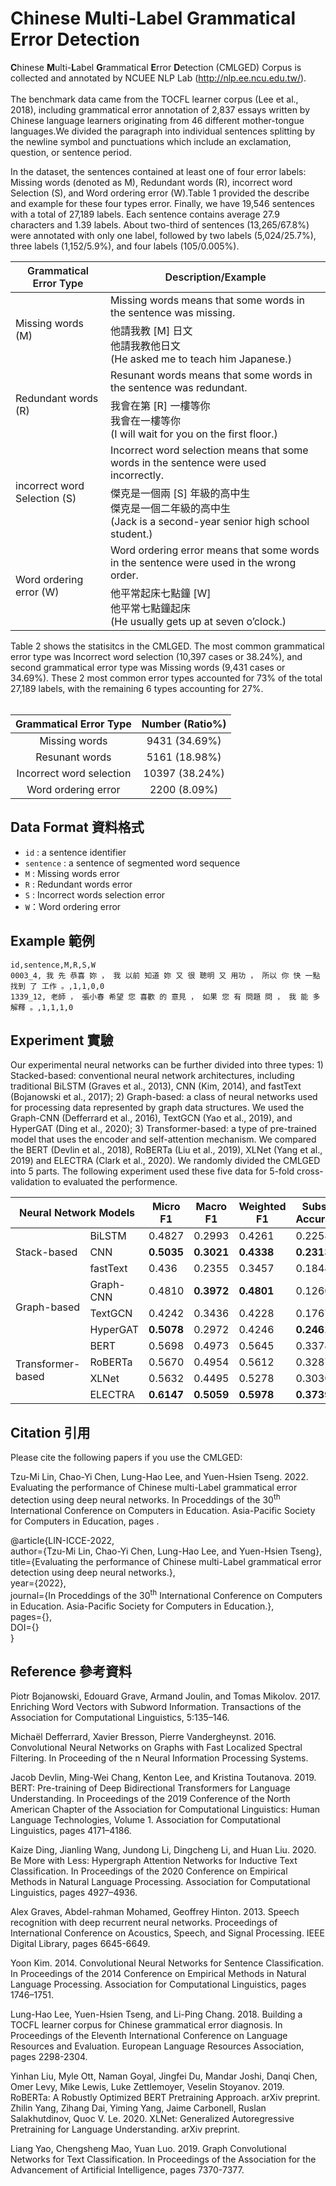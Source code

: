 # Chinese Multi-Label Grammatical Error Detection
**C**hinese **M**ulti-**L**abel **G**rammatical **E**rror **D**etection (CMLGED) Corpus is  collected and annotated by NCUEE NLP Lab (http://nlp.ee.ncu.edu.tw/).<br><br>
The benchmark data came from the TOCFL learner corpus (Lee et al., 2018), including grammatical error annotation of 2,837 essays written by Chinese language learners originating from 46 different mother-tongue languages.We divided the paragraph into individual sentences splitting by the newline symbol and punctuations which include an exclamation, question, or sentence period.<br>

In the dataset, the sentences contained at least one of four error labels: Missing words (denoted as M), Redundant words (R), incorrect word Selection (S), and Word ordering error (W).Table 1 provided the describe and example for these four types error. Finally, we have 19,546 sentences with a total of 27,189 labels. Each sentence contains average 27.9 characters and 1.39 labels.
About two-third of sentences (13,265/67.8%) were annotated with only one label, followed by two labels (5,024/25.7%), three labels (1,152/5.9%), and four labels (105/0.005%).<br>

<table class="tg">
<thead>
  <tr>
    <th class="tg-lgpt"><span style="font-weight:600">Grammatical Error Type</span></th>
    <th class="tg-lgpt"><span style="font-weight:600">Description/Example</span></th>
  </tr>
</thead>
<tbody>
  <tr>
    <td class="tg-16kw" rowspan="2">Missing words (M)</td>
    <td class="tg-m2ts">Missing words means that some words in the sentence was missing.</td>
  </tr>
  <tr>
    <td class="tg-m2ts">他請我教 [M] 日文<br>他請我教他日文<br>(He asked me to teach him Japanese.)</td>
  </tr>
  <tr>
    <td class="tg-16kw" rowspan="2">Redundant words (R)</td>
    <td class="tg-m2ts">Resunant words means that some words in the sentence was redundant.</td>
  </tr>
  <tr>
    <td class="tg-m2ts">我會在第 [R] 一樓等你<br>我會在一樓等你<br>(I will wait for you on the first floor.)</td>
  </tr>
  <tr>
    <td class="tg-m2ts" rowspan="2">incorrect word Selection (S)</td>
    <td class="tg-m2ts">Incorrect word selection means that some words in the sentence were used incorrectly.</td>
  </tr>
  <tr>
    <td class="tg-m2ts">傑克是一個兩 [S] 年級的高中生<br>傑克是一個二年級的高中生<br>(Jack is a second-year senior high school student.)</td>
  </tr>
  <tr>
    <td class="tg-16kw" rowspan="2">Word ordering error (W)</td>
    <td class="tg-m2ts">Word ordering error means that some words in the sentence were used in the wrong order.</td>
  </tr>
  <tr>
    <td class="tg-m2ts">他平常起床七點鐘 [W]<br>他平常七點鐘起床<br>(He usually gets up at seven o’clock.)</td>
  </tr>
</tbody>
</table>
Table 2 shows the statisitcs in the CMLGED. The most common grammatical error type was Incorrect word selection (10,397 cases or 38.24%), and second grammatical error type was Missing words (9,431 cases or 34.69%). These 2 most common error types accounted for 73% of the total 27,189 labels, with the remaining 6 types accounting for 27%.<br>
<br>

| Grammatical Error Type | Number (Ratio%) |
|:-------:|:-----:|
| Missing words | 9431 (34.69%) |
| Resunant words | 5161 (18.98%) |
| Incorrect word selection | 10397 (38.24%) |
| Word ordering error | 2200 (8.09%) |


## Data Format 資料格式
+ `id` : a sentence identifier
+ `sentence` : a sentence of segmented word sequence
+ `M` : Missing words error
+ `R` : Redundant words error
+ `S` : Incorrect words selection error
+ `W`：Word ordering error

## Example 範例
```
id,sentence,M,R,S,W
0003_4, 我 先 恭喜 妳 ， 我 以前 知道 妳 又 很 聰明 又 用功 ， 所以 你 快 一點 找到 了 工作 。,1,1,0,0
1339_12, 老師 ， 張小春 希望 您 喜歡 的 意見 ， 如果 您 有 問題 問 ， 我 能 多 解釋 。,1,1,1,0
```
## Experiment 實驗
Our experimental neural networks can be further divided into three types: 1) Stacked-based: conventional neural network architectures, including traditional BiLSTM (Graves et al., 2013), CNN (Kim, 2014), and fastText (Bojanowski et al., 2017); 2) Graph-based: a class of neural networks used for processing data represented by graph data structures. We used the Graph-CNN (Defferrard et al., 2016), TextGCN (Yao et al., 2019), and HyperGAT (Ding et al., 2020); 3) Transformer-based: a type of pre-trained model that uses the encoder and self-attention mechanism. We compared the BERT (Devlin et al., 2018), RoBERTa (Liu et al., 2019), XLNet (Yang et al., 2019) and ELECTRA (Clark et al., 2020).
We randomly divided the CMLGED into 5 parts. The following experiment used these five data for 5-fold cross-validation to evaluated the performence.<br>
<table class="tg">
<thead>
  <tr>
    <th class="tg-3psh" colspan="2">Neural Network Models</th>
    <th class="tg-3vzc">Micro F1</th>
    <th class="tg-3vzc">Macro F1</th>
    <th class="tg-3vzc">Weighted F1</th>
    <th class="tg-3vzc">Subset Accuracy</th>
  </tr>
</thead>
<tbody>
  <tr>
    <td class="tg-m2ts" rowspan="3">Stack-based</td>
    <td class="tg-m2ts">BiLSTM</td>
    <td class="tg-cwad">0.4827</td>
    <td class="tg-cwad">0.2993</td>
    <td class="tg-cwad">0.4261</td>
    <td class="tg-cwad">0.2258</td>
  </tr>
  <tr>
    <td class="tg-m2ts">CNN</td>
    <td class="tg-cwad"><b>0.5035</b></td>
    <td class="tg-cwad"><b>0.3021</b></td>
    <td class="tg-cwad"><b>0.4338</b></td>
    <td class="tg-cwad"><b>0.2313</b></td>
  </tr>
  <tr>
    <td class="tg-m2ts">fastText</td>
    <td class="tg-cwad">0.436</td>
    <td class="tg-cwad">0.2355</td>
    <td class="tg-cwad">0.3457</td>
    <td class="tg-cwad">0.1844</td>
  </tr>
  <tr>
    <td class="tg-m2ts" rowspan="3">Graph-based</td>
    <td class="tg-m2ts">Graph-CNN</td>
    <td class="tg-cwad">0.4810</td>
    <td class="tg-cwad"><b>0.3972</b></td>
    <td class="tg-cwad"><b>0.4801</b></td>
    <td class="tg-cwad">0.1260</td>
  </tr>
  <tr>
    <td class="tg-m2ts">TextGCN</td>
    <td class="tg-cwad">0.4242</td>
    <td class="tg-cwad">0.3436</td>
    <td class="tg-cwad">0.4228</td>
    <td class="tg-cwad">0.1767</td>
  </tr>
  <tr>
    <td class="tg-m2ts">HyperGAT</td>
    <td class="tg-cwad"><b>0.5078</b></td>
    <td class="tg-cwad">0.2972</td>
    <td class="tg-cwad">0.4246</td>
    <td class="tg-cwad"><b>0.2461</b></td>
  </tr>
  <tr>
    <td class="tg-m2ts" rowspan="4">Transformer-based</td>
    <td class="tg-m2ts">BERT</td>
    <td class="tg-cwad">0.5698</td>
    <td class="tg-cwad">0.4973</td>
    <td class="tg-cwad">0.5645</td>
    <td class="tg-cwad">0.3374</td>
  </tr>
  <tr>
    <td class="tg-m2ts">RoBERTa</td>
    <td class="tg-cwad">0.5670</td>
    <td class="tg-cwad">0.4954</td>
    <td class="tg-cwad">0.5612</td>
    <td class="tg-cwad">0.3287</td>
  </tr>
  <tr>
    <td class="tg-cwad">XLNet</td>
    <td class="tg-cwad">0.5632</td>
    <td class="tg-cwad">0.4495</td>
    <td class="tg-cwad">0.5278</td>
    <td class="tg-cwad">0.3030</td>
  </tr>
  <tr>
    <td class="tg-cwad">ELECTRA</td>
    <td class="tg-cwad"><b>0.6147</b></td>
    <td class="tg-cwad"><b>0.5059</b></td>
    <td class="tg-cwad"><b>0.5978</b></td>
    <td class="tg-cwad"><b>0.3739</b></td>
  </tr>
</tbody>
</table>

## Citation 引用
Please cite the following papers if you use the CMLGED:

Tzu-Mi Lin, Chao-Yi Chen, Lung-Hao Lee, and Yuen-Hsien Tseng. 2022. Evaluating the performance of Chinese multi-Label grammatical error detection using deep neural networks. In Proceddings of the 30<sup>th</sup> International Conference on Computers in Education. Asia-Pacific Society for Computers in Education, pages .

@article{LIN-ICCE-2022,<br>
         author={Tzu-Mi Lin, Chao-Yi Chen, Lung-Hao Lee, and Yuen-Hsien Tseng},<br>
         title={Evaluating the performance of Chinese multi-Label grammatical error detection using deep neural networks.},<br>
         year={2022},<br>
         journal={In Proceddings of the 30<sup>th</sup> International Conference on Computers in Education. Asia-Pacific Society for Computers in Education.},<br>
         pages={},<br>
         DOI={}<br>
}
## Reference 參考資料
Piotr Bojanowski, Edouard Grave, Armand Joulin, and Tomas Mikolov. 2017. Enriching Word Vectors with Subword Information. Transactions of the Association for            Computational Linguistics, 5:135–146.<br>

Michaël Defferrard, Xavier Bresson, Pierre Vandergheynst. 2016. Convolutional Neural Networks on Graphs with Fast Localized Spectral Filtering. In Proceeding of the n  Neural Information Processing Systems. <br>

Jacob Devlin, Ming-Wei Chang, Kenton Lee, and Kristina Toutanova. 2019. BERT: Pre-training of Deep Bidirectional Transformers for Language Understanding. In            Proceedings of the 2019 Conference of the North American Chapter of the Association for Computational Linguistics: Human Language Technologies, Volume 1.               Association for Computational Linguistics, pages 4171–4186.<br>

Kaize Ding, Jianling Wang, Jundong Li, Dingcheng Li, and Huan Liu. 2020. Be More with Less: Hypergraph Attention Networks for Inductive Text Classification. In          Proceedings of the 2020 Conference on Empirical Methods in Natural Language Processing. Association for Computational Linguistics, pages 4927–4936.<br>

Alex Graves, Abdel-rahman Mohamed, Geoffrey Hinton. 2013. Speech recognition with deep recurrent neural networks. Proceedings of  International Conference on            Acoustics, Speech, and Signal Processing. IEEE Digital Library, pages 6645-6649. <br>

Yoon Kim. 2014. Convolutional Neural Networks for Sentence Classification. In Proceedings of the 2014 Conference on Empirical Methods in Natural Language Processing.    Association for Computational Linguistics, pages 1746–1751.<br>

Lung-Hao Lee, Yuen-Hsien Tseng, and Li-Ping Chang. 2018. Building a TOCFL learner corpus for Chinese grammatical error diagnosis. In Proceedings of the Eleventh       International Conference on Language Resources and Evaluation. European Language Resources Association, pages 2298-2304.<br>

Yinhan Liu, Myle Ott, Naman Goyal, Jingfei Du, Mandar Joshi, Danqi Chen, Omer Levy, Mike Lewis, Luke Zettlemoyer, Veselin Stoyanov. 2019. RoBERTa: A Robustly Optimized  BERT Pretraining Approach. arXiv preprint.<br>
Zhilin Yang, Zihang Dai, Yiming Yang, Jaime Carbonell, Ruslan Salakhutdinov, Quoc V. Le. 2020. XLNet: Generalized Autoregressive Pretraining for Language                Understanding. arXiv preprint.<br>

Liang Yao, Chengsheng Mao, Yuan Luo. 2019. Graph Convolutional Networks for Text Classification. In Proceedings of the Association for the Advancement of Artificial    Intelligence, pages 7370-7377.<br>
